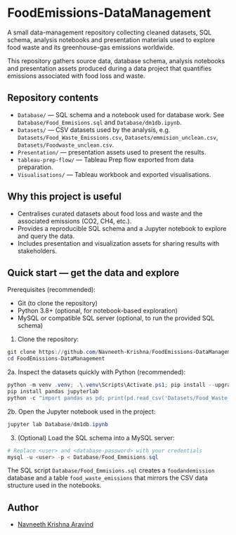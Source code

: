 # FoodEmissions-DataManagement

A small data-management repository collecting cleaned datasets, SQL schema, analysis notebooks and presentation materials used to explore food waste and its greenhouse-gas emissions worldwide.

This repository gathers source data, database schema, analysis notebooks and presentation assets produced during a data project that quantifies emissions associated with food loss and waste.

## Repository contents

- `Database/` — SQL schema and a notebook used for database work. See `Database/Food_Emmisions.sql` and `Database/dm1db.ipynb`.
- `Datasets/` — CSV datasets used by the analysis, e.g. `Datasets/Food_Waste_Emissions.csv`, `Datasets/emmision_unclean.csv`, `Datasets/Foodwaste_unclean.csv`.
- `Presentation/` — presentation assets used to present the results.
- `tableau-prep-flow/` — Tableau Prep flow exported from data preparation.
- `Visualisations/` — Tableau workbook and exported visualisations.

## Why this project is useful

- Centralises curated datasets about food loss and waste and the associated emissions (CO2, CH4, etc.).
- Provides a reproducible SQL schema and a Jupyter notebook to explore and query the data.
- Includes presentation and visualization assets for sharing results with stakeholders.

## Quick start — get the data and explore

Prerequisites (recommended):

- Git (to clone the repository)
- Python 3.8+ (optional, for notebook-based exploration)
- MySQL or compatible SQL server (optional, to run the provided SQL schema)

1. Clone the repository:

```powershell
git clone https://github.com/Navneeth-Krishna/FoodEmissions-DataManagement.git
cd FoodEmissions-DataManagement
```

2a. Inspect the datasets quickly with Python (recommended):

```powershell
python -m venv .venv; .\.venv\Scripts\Activate.ps1; pip install --upgrade pip
pip install pandas jupyterlab
python -c "import pandas as pd; print(pd.read_csv('Datasets/Food_Waste_Emissions.csv', nrows=5))"
```

2b. Open the Jupyter notebook used in the project:

```powershell
jupyter lab Database/dm1db.ipynb
```

3. (Optional) Load the SQL schema into a MySQL server:

```powershell
# Replace <user> and <database-password> with your credentials
mysql -u <user> -p < Database/Food_Emmisions.sql
```

The SQL script `Database/Food_Emmisions.sql` creates a `foodandemission` database and a table `food_waste_emissions` that mirrors the CSV data structure used in the notebooks.

## Author

- [Navneeth Krishna Aravind](https://github.com/Navneeth-Krishna/)

